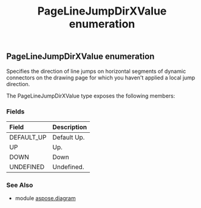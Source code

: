 ﻿---
title: PageLineJumpDirXValue enumeration
second_title: Aspose.Diagram for Python via .NET API References
description: 
type: docs
weight: 3200
url: /python-net/aspose.diagram/pagelinejumpdirxvalue/
is_root: false
---

## PageLineJumpDirXValue enumeration

Specifies the direction of line jumps on horizontal segments of dynamic connectors on the drawing page for which you haven't applied a local jump direction.



The PageLineJumpDirXValue type exposes the following members:

### Fields
| Field | Description |
| :- | :- |
| DEFAULT_UP | Default Up. |
| UP | Up. |
| DOWN | Down |
| UNDEFINED | Undefined. |


### See Also

* module [aspose.diagram](../)
